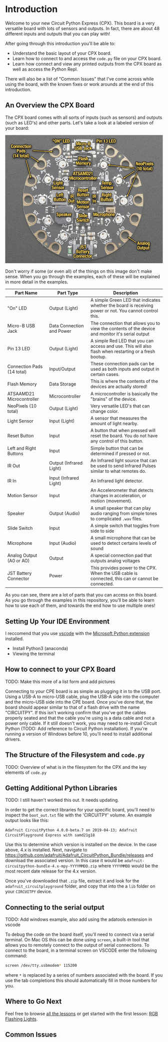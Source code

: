 # Introduction

Welcome to your new Circuit Python Express (CPX).  This board is a very versatile board with lots of sensors and outputs.  In fact, there are about 48 different inputs and outputs that you can play with!

After going through this introduction you'll be able to:

* Understand the basic layout of your CPX board.
* Learn how to connect to and access the `code.py` file on your CPX board.
* Learn how connect and view any printed outputs from the CPX board as well as access the Python Repl.

There will also be a list of "Common Issues" that I've come across while using the board, with the known fixes or work arounds at the end of this introduction.

## An Overview the CPX Board

The CPX board comes with all sorts of inputs (such as sensors) and outputs (such as LED's) and other parts.  Let's take a look at a labeled version of your board:

[![Labeled CPX Board Courtesy of adafruit](/images/circuit_playground_express-labeled.jpg)](https://learn.adafruit.com/assets/46973)

Don't worry if some (or even all) of the things on this image don't make sense.  When you go through the examples, each of these will be explained in more detail in the examples.

| Part Name                  | Part Type                 | Description                                                                                              |
| -------------------------- | ------------------------- | -------------------------------------------------------------------------------------------------------- |
| "On" LED                   | Output (Light)            | A simple Green LED that indicates whether the board is receiving power or not.  You cannot control this. |
| Micro-B USB Jack           | Data Connection and Power | The connection that allows you to view the contents of the device and monitor it's serial output         |
| Pin 13 LED                 | Output (Light)            | A simple Red LED that you can access and use.  This will also flash when restarting or a fresh bootup.   |
| Connection Pads (14 total) | Input/Output              | These connection pads can be used as both inputs and output in certain cases.                            |
| Flash Memory               | Data Storage              | This is where the contents of the devices are actually stored!                                           |
| ATSAAMD21 Microcontroller  | Microcontroller           | A microcontroller is basically the "brains" of the device.                                               |
| NeoPixels (10 total)       | Output (Light)            | Very versatile LED's that can change color.                                                              |
| Light Sensor               | Input (Light)             | A sensor that measures the amount of light nearby.                                                       |
| Reset Button               | Input                     | A button that when pressed will reset the board.  You do not have any control of this button.            |
| Left and Right Buttons     | Input                     | Simple button that can be determined if pressed or not.                                                  |
| IR Out                     | Output (Infrared Light)   | An Infrared light source that can be used to send Infrared Pulses similar to what remotes do.            |
| IR In                      | Input (Infrared Light)    | An Infrared light detector.                                                                              |
| Motion Sensor              | Input                     | An Accelerometer that detects changes in acceleration, or motion (movement).                             |
| Speaker                    | Output (Audio)            | A small speaker that can play audio ranging from simple tones to complicated `.wav` files.               |
| Slide Switch               | Input                     | A simple switch that toggles from side to side                                                           |
| Microphone                 | Input (Audio)             | A small microphone that can be used to detect certains levels of sound                                   |
| Analog Output (A0 or AO)   | Output                    | A special connection pad that outputs analog voltages                                                    |
| JST Battery Connector      | Power                     | This provides power to the CPX.  When the USB cable is connected, this can or cannot be connected.       |

As you can see, there are a lot of parts that you can access on this board.  As you go through the examples in this repository, you'll be able to learn how to use each of them, and towards the end how to use multiple ones!

## Setting Up Your IDE Environment

I reccomend that you use [vscode](https://code.visualstudio.com/) with the [Microsoft Python extension](https://marketplace.visualstudio.com/items?itemName=ms-python.python) installed.

* Install Python3 (anaconda)
* Viewing the terminal

## How to connect to your CPX Board

TODO: Make this more of a list form and add pictures

Connecting to your CPE board is as simple as plugging it in to the USB port.  Using a USB-A to micro-USB cable, plug the USB-A side into the computer and the micro-USB side into the CPE board.  Once you've done that, the board should appear similar to that of a flash drive with the name "CIRCUITPY".  If this isn't working confirm that you've got the cables properly seated and that the cable you're using is a data cable and not a power only cable.  If it still doesn't work, you may need to re-install Circuit Python (TODO: Add reference to Circuit Python installation).  If you're running a version of Windows before 10, you'll need to install additional drivers.

## The Structure of the Filesystem and `code.py`

TODO: Overview of what is in the filesystem for the CPX and the key elements of `code.py`

## Getting Additional Python Libraries

TODO: I still haven't worked this out.  It needs updating.

In order to get the correct libraries for your specific board, you'll need to inspect the `boot_out.txt` file with the 'CIRCUITPY' volume.  An example output looks like this:

```text
Adafruit CircuitPython 4.0.0-beta.7 on 2019-04-13; Adafruit CircuitPlayground Express with samd21g18
```

Use this to determine which version is installed on the device.  In the case above, 4.x is installed.  Next, navigate to https://github.com/adafruit/Adafruit_CircuitPython_Bundle/releases and download the associated version.  In this case it would be `adafruit-circuitpython-bundle-4.x-mpy-YYYYMMDD.zip` where `YYYYMMDD` would be the most recent date release for the 4.x version.

Once you've downloaded that `.zip` file, extract it and look for the `adafruit_circuitplayground` folder, and copy that into the a `lib` folder on your `CIRCUITPY` device.

## Connecting to the serial output

TODO: Add windows example, also add using the adatools extension in vscode

To debug the code on the board itself, you'll need to connect via a serial terminal.  On Mac OS this can be done using `screen`, a built-in tool that allows you to remotely connect to the output of serial connections.  To connect to the board, in a terminal screen on VSCODE enter the following command:

```bash
screen /dev/tty.usbmodem* 115200
```

where `*` is replaced by a series of numbers associated with the board.  If you use the tab completions this should automatically fill in those numbers for you.

## Where to Go Next

Feel free to browse [all the lessons](/) or get started with the first lesson: [RGB Flashing Lights](/1_Light_up_your_world_with_LEDs/rgb_flashing_lights/rgb_flashing_lights.md).

## Common Issues
